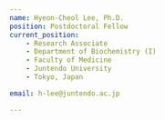 ```yaml
---
name: Hyeon-Cheol Lee, Ph.D.
position: Postdoctoral Fellow
current_position:
    - Research Associate
    - Department of Biochemistry (I)
    - Faculty of Medicine
    - Juntendo University
    - Tokyo, Japan

email: h-lee@juntendo.ac.jp

---
```

